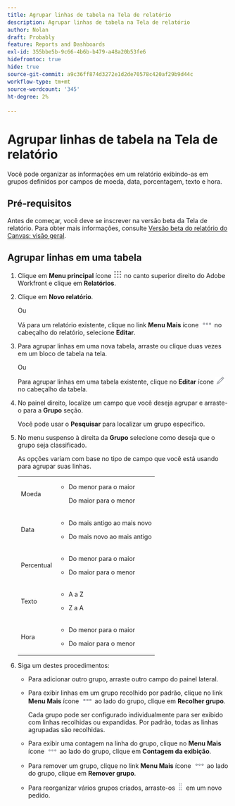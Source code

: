 ```yaml
---
title: Agrupar linhas de tabela na Tela de relatório
description: Agrupar linhas de tabela na Tela de relatório
author: Nolan
draft: Probably
feature: Reports and Dashboards
exl-id: 355bbe5b-9c66-4b6b-b479-a48a20b53fe6
hidefromtoc: true
hide: true
source-git-commit: a9c36ff874d3272e1d2de70578c420af29b9d44c
workflow-type: tm+mt
source-wordcount: '345'
ht-degree: 2%

---
```



# Agrupar linhas de tabela na Tela de relatório

Você pode organizar as informações em um relatório exibindo-as em grupos definidos por campos de moeda, data, porcentagem, texto e hora.

## Pré-requisitos

Antes de começar, você deve se inscrever na versão beta da Tela de relatório. Para obter mais informações, consulte [Versão beta do relatório do Canvas: visão geral](/help/quicksilver/product-announcements/betas/canvas-dashboards-beta/reporting-canvas-beta-overview.md).

## Agrupar linhas em uma tabela

1. Clique em **Menu principal** ícone ![](assets/main-menu-icon.png) no canto superior direito do Adobe Workfront e clique em **Relatórios**.
1. Clique em **Novo relatório**.

   Ou

   Vá para um relatório existente, clique no link **Menu Mais** ícone ![](assets/more-icon.png) no cabeçalho do relatório, selecione **Editar**.

1. Para agrupar linhas em uma nova tabela, arraste ou clique duas vezes em um bloco de tabela na tela.

   Ou

   Para agrupar linhas em uma tabela existente, clique no **Editar** ícone ![](assets/edit-icon.png) no cabeçalho da tabela.

1. No painel direito, localize um campo que você deseja agrupar e arraste-o para a **Grupo** seção.

   Você pode usar o **Pesquisar** para localizar um grupo específico.

1. No menu suspenso à direita da **Grupo** selecione como deseja que o grupo seja classificado.

   As opções variam com base no tipo de campo que você está usando para agrupar suas linhas.

   <table style="table-layout:auto"> 
    <col> 
    <col> 
    <tbody> 
     <tr> 
      <td role="rowheader">Moeda</td> 
      <td> 
       <ul> 
        <li> <p>Do menor para o maior</p> <p>Do maior para o menor</p> </li> 
       </ul> </td> 
     </tr> 
     <tr> 
      <td role="rowheader">Data</td> 
      <td> 
       <ul> 
        <li> <p>Do mais antigo ao mais novo</p> </li> 
        <li> <p>Do mais novo ao mais antigo</p> </li> 
       </ul> </td> 
     </tr> 
     <tr> 
      <td role="rowheader">Percentual</td> 
      <td> 
       <ul> 
        <li> <p>Do menor para o maior</p> </li> 
        <li> <p>Do maior para o menor</p> </li> 
       </ul> </td> 
     </tr> 
     <tr> 
      <td role="rowheader">Texto</td> 
      <td> 
       <ul> 
        <li> <p>A a Z</p> </li> 
        <li> <p>Z a A</p> </li> 
       </ul> </td> 
     </tr> 
     <tr> 
      <td role="rowheader">Hora</td> 
      <td> 
       <ul> 
        <li> <p>Do menor para o maior</p> </li> 
        <li> <p>Do maior para o menor</p> </li> 
       </ul> </td> 
     </tr> 
    </tbody> 
   </table>

1. Siga um destes procedimentos:

   * Para adicionar outro grupo, arraste outro campo do painel lateral.
   * Para exibir linhas em um grupo recolhido por padrão, clique no link **Menu Mais** ícone ![](assets/more-icon.png) ao lado do grupo, clique em **Recolher grupo**.

     Cada grupo pode ser configurado individualmente para ser exibido com linhas recolhidas ou expandidas. Por padrão, todas as linhas agrupadas são recolhidas.

   * Para exibir uma contagem na linha do grupo, clique no **Menu Mais** ícone ![](assets/more-icon-27x15.png) ao lado do grupo, clique em **Contagem da exibição**.
   * Para remover um grupo, clique no link **Menu Mais** ícone ![](assets/more-icon.png) ao lado do grupo, clique em **Remover grupo**.
   * Para reorganizar vários grupos criados, arraste-os ![](assets/move-icon---dots.png) em um novo pedido.
